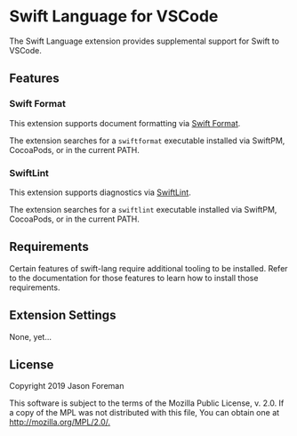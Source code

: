 # Swift Language for VSCode

The Swift Language extension provides supplemental support for Swift
to VSCode.

## Features

### Swift Format

This extension supports document formatting via [Swift Format][swiftformat].

[swiftformat]: https://github.com/nicklockwood/SwiftFormat

The extension searches for a `swiftformat` executable installed via SwiftPM,
CocoaPods, or in the current PATH.

### SwiftLint

This extension supports diagnostics via [SwiftLint][swiftlint].

[swiftlint]: https://github.com/realm/SwiftLint

The extension searches for a `swiftlint` executable installed via SwiftPM,
CocoaPods, or in the current PATH.

## Requirements

Certain features of swift-lang require additional tooling to be installed.
Refer to the documentation for those features to learn how to install those
requirements.

## Extension Settings

None, yet...

## License

Copyright 2019 Jason Foreman

This software is subject to the terms of the Mozilla Public
License, v. 2.0. If a copy of the MPL was not distributed with this
file, You can obtain one at <http://mozilla.org/MPL/2.0/.>
